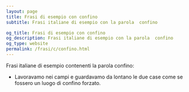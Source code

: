 ```yaml
---
layout: page
title: Frasi di esempio con confino 
subtitle: Frasi italiane di esempio con la parola  confino

og_title: Frasi di esempio con confino 
og_description: Frasi italiane di esempio con la parola  confino
og_type: website
permalink: /frasi/c/confino.html
---
```


Frasi italiane di esempio contenenti la parola confino:


- Lavoravamo nei campi e guardavamo da lontano le due case come se fossero un luogo di confino forzato.
